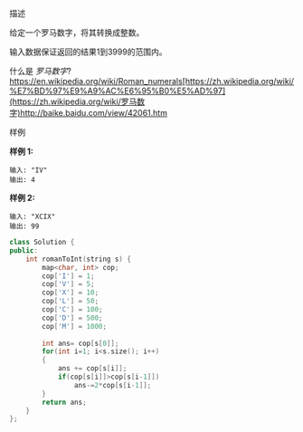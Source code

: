 描述

给定一个罗马数字，将其转换成整数。

输入数据保证返回的结果1到3999的范围内。

什么是 *罗马数字*?https://en.wikipedia.org/wiki/Roman_numerals[https://zh.wikipedia.org/wiki/%E7%BD%97%E9%A9%AC%E6%95%B0%E5%AD%97](https://zh.wikipedia.org/wiki/罗马数字)http://baike.baidu.com/view/42061.htm

样例

**样例 1:**

```
输入: "IV"
输出: 4
```

**样例 2:**

```
输入: "XCIX"
输出: 99
```

```cpp
class Solution {
public:
    int romanToInt(string s) {
        map<char, int> cop;
        cop['I'] = 1;
        cop['V'] = 5;
        cop['X'] = 10;
        cop['L'] = 50;
        cop['C'] = 100;
        cop['D'] = 500;
        cop['M'] = 1000;
        
        int ans= cop[s[0]];
        for(int i=1; i<s.size(); i++)
        {
            ans += cop[s[i]];
            if(cop[s[i]]>cop[s[i-1]])
                ans-=2*cop[s[i-1]];
        }
        return ans;
    }
};
```


